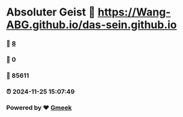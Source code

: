 # Absoluter Geist :link: https://Wang-ABG.github.io/das-sein.github.io 
### :page_facing_up: [8](https://Wang-ABG.github.io/das-sein.github.io/tag.html) 
### :speech_balloon: 0 
### :hibiscus: 85611 
### :alarm_clock: 2024-11-25 15:07:49 
### Powered by :heart: [Gmeek](https://github.com/Meekdai/Gmeek)
